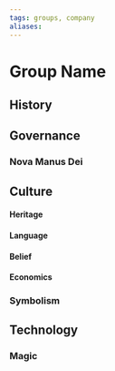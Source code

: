 ```yaml
---
tags: groups, company
aliases:
---
```


# Group Name
## History
## Governance
### Nova Manus Dei
## Culture
#### Heritage
#### Language
#### Belief
#### Economics
### Symbolism
## Technology
### Magic